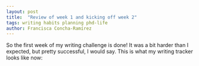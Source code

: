 ```yaml
---
layout: post
title:  "Review of week 1 and kicking off week 2"
tags: writing habits planning phd-life
author: Francisca Concha-Ramírez
---
```


So the first week of my writing challenge is done! It was a bit harder than I expected, but pretty successful, I would say. This is what my writing tracker looks like now:

